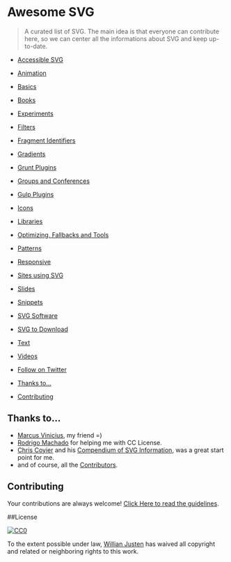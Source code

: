# Awesome SVG

> A curated list of SVG. The main idea is that everyone can contribute here, so we can center all the informations about SVG and keep up-to-date.


- [Accessible SVG](topics/Accessibility.md)
- [Animation](topics/Animation.md)
- [Basics](topics/Basics.md)
- [Books](topics/Books.md)
- [Experiments](topics/Experiments.md)
- [Filters](topics/Filters.md)
- [Fragment Identifiers](topics/Fragments.md)
- [Gradients](topics/Gradientsg.md)
- [Grunt Plugins](topics/Grunt-plugins.md)
- [Groups and Conferences](topics/Groups.md)
- [Gulp Plugins](topics/Gulp-plugins.md)
- [Icons](topics/Icons.md)
- [Libraries](topics/Libraries.md)
- [Optimizing, Fallbacks and Tools](topics/Optimization.md)
- [Patterns](topics/Patterns.md)
- [Responsive](topics/Responsive.md)
- [Sites using SVG](topics/Sites-using-svg.md)
- [Slides](topics/Slides.md)
- [Snippets](topics/Snippets.md)
- [SVG Software](topics/Softwares.md)
- [SVG to Download](topics/Downloads.md)
- [Text](topics/Text.md)
- [Videos](topics/Videos.md)

- [Follow on Twitter](topics/Follow-on-twitter.md)
- [Thanks to...](#thanks-to)
- [Contributing](#contributing)

## Thanks to...

* [Marcus Vinicius](https://github.com/mvfsilva), my friend =)
* [Rodrigo Machado](https://github.com/rcmachado) for helping me with CC License.
* [Chris Coyier](http://chriscoyier.net/) and his [Compendium of SVG Information](http://css-tricks.com/mega-list-svg-information/), was a great start point for me.
* and of course, all the [Contributors](https://github.com/willianjusten/awesome-svg/graphs/contributors).


## Contributing

Your contributions are always welcome! [Click Here to read the guidelines](https://github.com/willianjusten/awesome-svg/blob/master/contributing.md).

##License

[![CC0](https://i.creativecommons.org/l/by/4.0/88x31.png)](http://creativecommons.org/licenses/by/4.0/)

To the extent possible under law, [Willian Justen](http://github.com/willianjusten) has waived all copyright and related or neighboring rights to this work.
